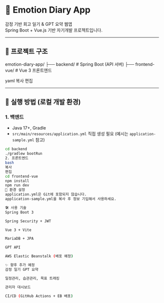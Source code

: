 # 🧠 Emotion Diary App

감정 기반 회고 일기 & GPT 요약 웹앱  
Spring Boot + Vue.js 기반 자기개발 프로젝트입니다.

---

## 📁 프로젝트 구조

emotion-diary-app/
├── backend/ # Spring Boot (API 서버)
├── frontend-vue/ # Vue 3 프론트엔드

yaml
복사
편집

---

## 🚀 실행 방법 (로컬 개발 환경)

### 1. 백엔드

- Java 17+, Gradle
- `src/main/resources/application.yml` 직접 생성 필요 (예시는 `application-sample.yml` 참고)

```bash
cd backend
./gradlew bootRun
2. 프론트엔드
bash
복사
편집
cd frontend-vue
npm install
npm run dev
🔐 환경 설정
application.yml은 Git에 포함되지 않습니다.
application-sample.yml을 복사 후 정보 기입해서 사용하세요.

🛠️ 사용 기술
Spring Boot 3

Spring Security + JWT

Vue 3 + Vite

MariaDB + JPA

GPT API

AWS Elastic Beanstalk (배포 예정)

✨ 향후 추가 예정
감정 일기 GPT 요약

일정관리, 습관관리, 목표 트래킹

관리자 대시보드

CI/CD (GitHub Actions + EB 배포)